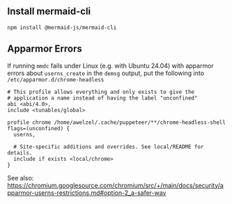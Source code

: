 ## Install mermaid-cli

    npm install @mermaid-js/mermaid-cli

## Apparmor Errors

If running ``mmdc`` fails under Linux (e.g. with Ubuntu 24.04) with apparmor
errors about ``userns_create`` in the ``demsg`` output, put the following into
``/etc/apparmor.d/chrome-headless``

    # This profile allows everything and only exists to give the
    # application a name instead of having the label "unconfined"
    abi <abi/4.0>,
    include <tunables/global>

    profile chrome /home/awelzel/.cache/puppeteer/**/chrome-headless-shell flags=(unconfined) {
      userns,

      # Site-specific additions and overrides. See local/README for details.
      include if exists <local/chrome>
    }


See also: https://chromium.googlesource.com/chromium/src/+/main/docs/security/apparmor-userns-restrictions.md#option-2_a-safer-way
